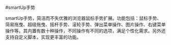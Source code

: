 #smartUp手势

smartUp手势，简洁而不失优雅的浏览器鼠标手势扩展。功能包括：鼠标手势、简易拖曳、超级拖曳、摇杆手势、滚轮手势、弹出菜单操作、图片操作、右键菜单操作等。其内置有数十种操作，不同操作有不同的选项，满足个性化需求。另外还支持自定义脚本，实现更丰富的功能。

<!-- |      |               |
| ---- | ------------- |
| [安装](install.md) |安装地址及方法|
| [文档](docs/index.md) |详细的使用指南|
| [关于](about.md) |其它相关信息| -->